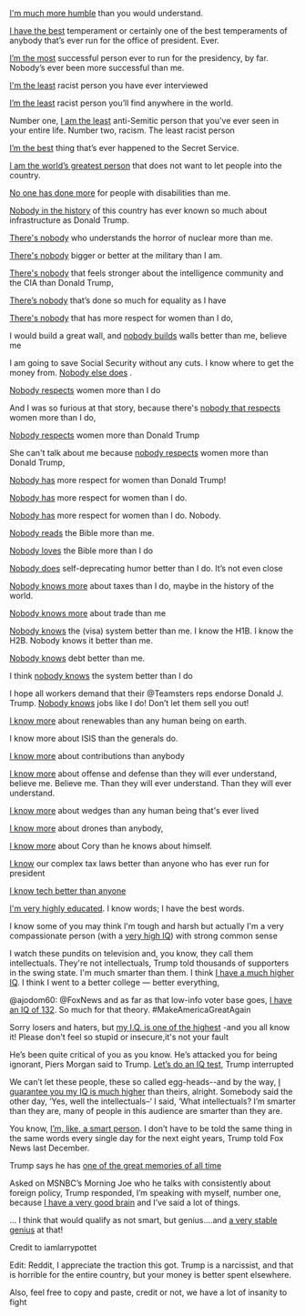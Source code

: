 [I'm much more humble](https://www.youtube.com/watch?v=1R42mFx3_ss) than you would understand.

[I have the best](http://abcnews.go.com/Politics/donald-trump-best-temperaments-presidential-candidate/story?id=41003314) temperament or certainly one of the best temperaments of anybody that’s ever run for the office of president. Ever.

[I’m the most](https://www.usatoday.com/story/news/elections/presidential/caucus/2015/06/01/donald-trump-straw-poll-mitt-romney-gucci-store/28313569/) successful person ever to run for the presidency, by far. Nobody’s ever been more successful than me.

[I'm the least](https://www.politico.com/story/2018/01/14/trump-least-racist-person-340602) racist person you have ever interviewed

[I’m the least](https://www.washingtonpost.com/opinions/2019/07/30/trump-says-hes-least-racist-person-world-thats-rich/) racist person you’ll find anywhere in the world.


Number one, [I am the least](https://www.politico.com/story/2017/02/trump-press-conference-anti-semitic-threats-jake-turx-235107) anti-Semitic person that you’ve ever seen in your entire life. Number two, racism. The least racist person

[I’m the best](https://www.politico.com/story/2016/07/trump-secret-service-226022) thing that’s ever happened to the Secret Service.

[I am the world’s greatest person](https://www.washingtonpost.com/graphics/2017/politics/australia-mexico-transcripts/) that does not want to let people into the country.

[No one has done more](https://twitter.com/realdonaldtrump/status/697031343272812544?lang=en) for people with disabilities than me.

[Nobody in the history](http://www.cnn.com/TRANSCRIPTS/1607/16/se.02.html) of this country has ever known so much about infrastructure as Donald Trump.

[There's nobody](https://www.youtube.com/watch?v=h7JYuVEAqEQ) who understands the horror of nuclear more than me.

[There's nobody](http://www.foxnews.com/transcript/2015/06/17/donald-trump-running-for-president.html) bigger or better at the military than I am.

[There's nobody](https://www.youtube.com/watch?v=YwSo4IPkf5E) that feels stronger about the intelligence community and the CIA than Donald Trump, 

[There’s nobody](https://www.politico.com/blogs/2016-gop-primary-live-updates-and-results/2016/03/donald-trump-super-tuesday-220016) that’s done so much for equality as I have

[There's nobody](http://news3lv.com/news/local/exclusive-one-on-one-with-presidential-candidate-donald-trump) that has more respect for women than I do,

I would build a great wall, and [nobody builds](https://www.washingtonpost.com/politics/2019/01/08/president-trumps-desperate-nonsensical-claim-that-mexico-is-paying-wall/
) walls better than me, believe me

I am going to save Social Security without any cuts. I know where to get the money from. [Nobody else does](https://twitter.com/realdonaldtrump/status/601544572498509824) .

[Nobody respects](https://www.nbcnews.com/meet-the-press/video/trump-no-one-respects-women-more-than-i-do-655453251628) women more than I do

And I was so furious at that story, because there's [nobody that respects](https://www.washingtonpost.com/news/the-fix/wp/2016/05/19/this-sean-hannity-interview-is-why-people-think-the-media-is-too-easy-on-donald-trump/) women more than I do,

[Nobody respects](https://www.postandcourier.com/archives/trump-in-s-c-says-he-s-not-sexist-billionaire/article_ab3b1633-42f1-5116-95b5-c0aab96a6304.html) women more than Donald Trump

She can't talk about me because [nobody respects](https://www.cnn.com/2016/05/09/politics/donald-trump-hillary-clinton/) women more than Donald Trump,

[Nobody has](https://twitter.com/realDonaldTrump/status/713747213801938946) more respect for women than Donald Trump!

[Nobody has](https://www.washingtonpost.com/video/c/embed/22d94cda-8e7a-11e6-bc00-1a9756d4111b) more respect for women than I do.

[Nobody has](https://www.youtube.com/watch?v=6ru6uvTq39I&amp;amp;feature=youtu.be&amp;amp;t=3167) more respect for women than I do. Nobody.

[Nobody reads](http://thehill.com/blogs/blog-briefing-room/news/270610-trump-kerry-probably-hasnt-read-the-bible) the Bible more than me.

[Nobody loves](https://www.realclearpolitics.com/video/2016/02/23/trump_cruz_puts_down_bible_and_goes_around_lying_dishonest_media_probably_worse_than_cruz.html) the Bible more than I do

[Nobody does](https://www.theguardian.com/us-news/2018/mar/04/donald-trump-gridiron-dinner-jared-kushner-melania) self-deprecating humor better than I do. It’s not even close

[Nobody knows more](https://www.pbs.org/newshour/politics/trump-says-his-tax-rate-is-none-of-your-business) about taxes than I do, maybe in the history of the world.

[Nobody knows more](https://www.realclearpolitics.com/video/2016/03/03/trump_i_own_a_store_in_manhattan_worth_more_than_mitt_romney.html) about trade than me

[Nobody knows](http://www.cnn.com/2016/03/10/politics/republican-debate-transcript-full-text/) the (visa) system better than me. I know the H1B. I know the H2B. Nobody knows it better than me.

[Nobody knows](http://www.huffingtonpost.com/entry/donald-trump-king-of-debt_us_576a9b76e4b0c0252e77cba7) debt better than me.

I think [nobody knows](http://transcripts.cnn.com/TRANSCRIPTS/1608/27/cnr.07.html) the system better than I do

I hope all workers demand that their 
@Teamsters
 reps endorse Donald J. Trump. [Nobody knows](https://twitter.com/realdonaldtrump/status/685582649679867904) jobs like I do! Don’t let them sell you out! 

[I know more](https://web.archive.org/web/20180301055454/https://www.foxnews.com/transcript/2016/04/13/trump-explains-why-feels-primary-process-is-unfair.html) about renewables than any human being on earth.

I know more about ISIS than the generals do.

[I know more](http://abcnews.go.com/Politics/week-transcript-donald-trump-ben-carson/story?id=35336008) about contributions than anybody

[I know more](https://pjmedia.com/election/2016/07/27/tim-kaine-tries-a-trump-impression-at-dnc/) about offense and defense than they will ever understand, believe me. Believe me. Than they will ever understand. Than they will ever understand.

[I know more](https://www.wsj.com/articles/transcript-of-donald-trump-interview-with-the-wall-street-journal-1515715481) about wedges than any human being that's ever lived

[I know more](https://www.youtube.com/watch?v=_OZOh3m80Y4&amp;amp;t=345) about drones than anybody,

[I know more](https://twitter.com/realdonaldtrump/status/757760973419712512) about Cory than he knows about himself.

[I know](https://twitter.com/realDonaldTrump/status/782541307168391168) our complex tax laws better than anyone who has ever run for president

[I know tech better than anyone](https://twitter.com/realDonaldTrump/status/1076084489422557184)

[I'm very highly educated](https://www.washingtonpost.com/video/national/trump-i-have-the-best-words/2017/04/05/53a9ae4a-19fd-11e7-8598-9a99da559f9e_video.html). I know words; I have the best words.

I know some of you may think l'm tough and harsh but actually I'm a very compassionate person (with a [very high IQ](https://twitter.com/realdonaldtrump/status/325973644276809730)) with strong common sense

I watch these pundits on television and, you know, they call them intellectuals. They're not intellectuals, Trump told thousands of supporters in the swing state. I'm much smarter than them. I think [I have a much higher IQ](http://www.washingtonexaminer.com/trump-i-have-a-higher-iq-than-george-will/article/2577023). I think I went to a better college — better everything,

@ajodom60: @FoxNews and as far as that low-info voter base goes, [I have an IQ of 132](https://twitter.com/realdonaldtrump/status/676174398253068289). So much for that theory. #MakeAmericaGreatAgain

 Sorry losers and haters, but [my I.Q. is one of the highest](https://twitter.com/realdonaldtrump/status/332308211321425920?lang=en) -and you all know it! Please don't feel so stupid or insecure,it's not your fault

He’s been quite critical of you as you know. He’s attacked you for being ignorant, Piers Morgan said to Trump.  [Let’s do an IQ test](https://www.usatoday.com/story/news/politics/onpolitics/2016/05/16/trump-challenges-london-mayor-sadiq-khan-iq-test/84436936/), Trump interrupted

We can’t let these people, these so called egg-heads--and by the way, [I guarantee you my IQ is much higher](https://www.washingtonpost.com/news/politics/wp/2017/10/10/a-brief-history-of-trump-challenging-people-to-iq-tests/) than theirs, alright. Somebody said the other day, ‘Yes, well the intellectuals–‘ I said, ‘What intellectuals? I’m smarter than they are, many of people in this audience are smarter than they are.

 You know, [I’m, like, a smart person](https://www.washingtonpost.com/politics/how-president-trump-consumes--or-does-not-consume--top-secret-intelligence/2017/05/29/1caaca3e-39ae-11e7-a058-ddbb23c75d82_story.html). I don’t have to be told the same thing in the same words every single day for the next eight years, Trump told Fox News last December.

Trump says he has [one of the great memories of all time](http://www.slate.com/blogs/the_slatest/2017/10/25/trump_says_myeshia_johnson_s_recollection_is_wrong_and_he_has_one_of_the.html)

 Asked on MSNBC’s Morning Joe who he talks with consistently about foreign policy, Trump responded, I’m speaking with myself, number one, because [I have a very good brain](http://www.politico.com/blogs/2016-gop-primary-live-updates-and-results/2016/03/trump-foreign-policy-adviser-220853) and I’ve said a lot of things.

 ... I think that would qualify as not smart, but genius....and [a very stable genius](https://twitter.com/realDonaldTrump/status/949619270631256064) at that!

Credit to iamlarrypottet

Edit: Reddit, I appreciate the traction this got. Trump is a narcissist, and that is horrible for the entire country, but your money is better spent elsewhere.

Also, feel free to copy and paste, credit or not, we have a lot of insanity to fight
